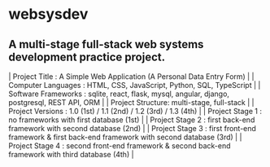 # websysdev

## A multi-stage full-stack web systems development practice project.

| Project Title : A Simple Web Application (A Personal Data Entry Form) |
| Computer Languages : HTML, CSS, JavaScript, Python, SQL, TypeScript |
| Software Frameworks : sqlite, react, flask, mysql, angular, django, postgresql, REST API, ORM |
| Project Structure: multi-stage, full-stack |
| Project Versions : 1.0 (1st) / 1.1 (2nd) / 1.2 (3rd) / 1.3 (4th) |
| Project Stage 1 : no frameworks with first database (1st) |
| Project Stage 2 : first back-end framework with second database (2nd) |
| Project Stage 3 : first front-end framework & first back-end framework with second database (3rd) |
| Project Stage 4 : second front-end framework & second back-end framework with third database (4th) |
